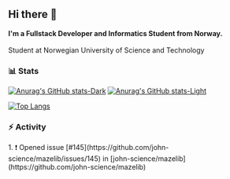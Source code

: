 <h2>Hi there 👋</h2>
<b>I'm a Fullstack Developer and Informatics Student from Norway.</b>
<br/>
<br/>
Student at Norwegian University of Science and Technology


<h3>📊 Stats</h3>


[![Anurag's GitHub stats-Dark](https://github-readme-stats-thrywyn.vercel.app/api?username=Thrywyn&show_icons=true&theme=dark#gh-dark-mode-only)](https://github.com/anuraghazra/github-readme-stats#gh-dark-mode-only)
[![Anurag's GitHub stats-Light](https://github-readme-stats-thrywyn.vercel.app/api?username=Thrywyn&show_icons=true&theme=default#gh-light-mode-only)](https://github.com/anuraghazra/github-readme-stats#gh-light-mode-only)


[![Top Langs](https://github-readme-stats-thrywyn.vercel.app/api/top-langs/?username=Thrywyn)](https://github.com/anuraghazra/github-readme-stats)

<h3>⚡ Activity</h3>
<!--START_SECTION:activity-->
1. ❗ Opened issue [#145](https://github.com/john-science/mazelib/issues/145) in [john-science/mazelib](https://github.com/john-science/mazelib)
<!--END_SECTION:activity-->



<!--
**Thrywyn/Thrywyn** is a ✨ _special_ ✨ repository because its `README.md` (this file) appears on your GitHub profile.

https://shields.io/badges/static-badge

Here are some ideas to get you started:

- 🔭 I’m currently working on ...
- 🌱 I’m currently learning ...
- 👯 I’m looking to collaborate on ...
- 🤔 I’m looking for help with ...
- 💬 Ask me about ...
- 📫 How to reach me: ...
- 😄 Pronouns: ...
- ⚡ Fun fact: ...
-->
